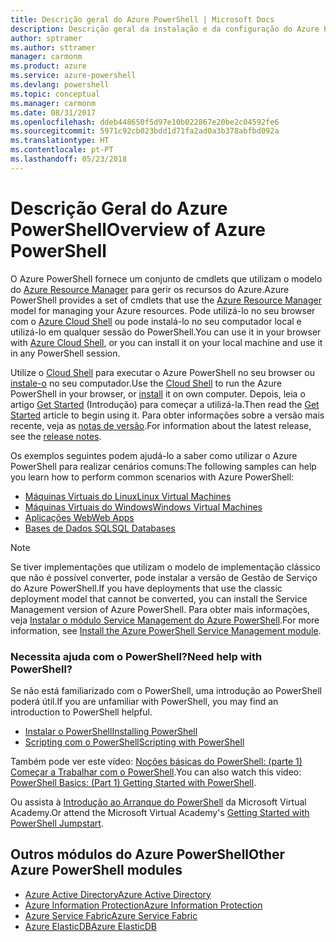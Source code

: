 ```yaml
---
title: Descrição geral do Azure PowerShell | Microsoft Docs
description: Descrição geral da instalação e da configuração do Azure PowerShell.
author: sptramer
ms.author: sttramer
manager: carmonm
ms.product: azure
ms.service: azure-powershell
ms.devlang: powershell
ms.topic: conceptual
ms.manager: carmonm
ms.date: 08/31/2017
ms.openlocfilehash: ddeb448650f5d97e10b022867e20be2c04592fe6
ms.sourcegitcommit: 5971c92cb023bdd1d71fa2ad0a3b378abfbd092a
ms.translationtype: HT
ms.contentlocale: pt-PT
ms.lasthandoff: 05/23/2018
---
```

# <a name="overview-of-azure-powershell"></a><span data-ttu-id="c383b-103">Descrição Geral do Azure PowerShell</span><span class="sxs-lookup"><span data-stu-id="c383b-103">Overview of Azure PowerShell</span></span>

<span data-ttu-id="c383b-104">O Azure PowerShell fornece um conjunto de cmdlets que utilizam o modelo do [Azure Resource Manager](/azure/azure-resource-manager/resource-group-overview) para gerir os recursos do Azure.</span><span class="sxs-lookup"><span data-stu-id="c383b-104">Azure PowerShell provides a set of cmdlets that use the [Azure Resource Manager](/azure/azure-resource-manager/resource-group-overview) model for managing your Azure resources.</span></span> <span data-ttu-id="c383b-105">Pode utilizá-lo no seu browser com o [Azure Cloud Shell](/azure/cloud-shell/overview) ou pode instalá-lo no seu computador local e utilizá-lo em qualquer sessão do PowerShell.</span><span class="sxs-lookup"><span data-stu-id="c383b-105">You can use it in your browser with [Azure Cloud Shell](/azure/cloud-shell/overview), or you can install it on your local machine and use it in any PowerShell session.</span></span>

<span data-ttu-id="c383b-106">Utilize o [Cloud Shell](/azure/cloud-shell/overview) para executar o Azure PowerShell no seu browser ou [instale-o](install-azurerm-ps.md) no seu computador.</span><span class="sxs-lookup"><span data-stu-id="c383b-106">Use the [Cloud Shell](/azure/cloud-shell/overview) to run the Azure PowerShell in your browser, or [install](install-azurerm-ps.md) it on own computer.</span></span> <span data-ttu-id="c383b-107">Depois, leia o artigo [Get Started](get-started-azureps.md) (Introdução) para começar a utilizá-la.</span><span class="sxs-lookup"><span data-stu-id="c383b-107">Then read the [Get Started](get-started-azureps.md) article to begin using it.</span></span> <span data-ttu-id="c383b-108">Para obter informações sobre a versão mais recente, veja as [notas de versão](release-notes-azureps.md).</span><span class="sxs-lookup"><span data-stu-id="c383b-108">For information about the latest release, see the [release notes](release-notes-azureps.md).</span></span>

<span data-ttu-id="c383b-109">Os exemplos seguintes podem ajudá-lo a saber como utilizar o Azure PowerShell para realizar cenários comuns:</span><span class="sxs-lookup"><span data-stu-id="c383b-109">The following samples can help you learn how to perform common scenarios with Azure PowerShell:</span></span>

* [<span data-ttu-id="c383b-110">Máquinas Virtuais do Linux</span><span class="sxs-lookup"><span data-stu-id="c383b-110">Linux Virtual Machines</span></span>](/azure/virtual-machines/virtual-machines-linux-powershell-samples?toc=/powershell/azure/toc.json)
* [<span data-ttu-id="c383b-111">Máquinas Virtuais do Windows</span><span class="sxs-lookup"><span data-stu-id="c383b-111">Windows Virtual Machines</span></span>](/azure/virtual-machines/virtual-machines-windows-powershell-samples?toc=/powershell/azure/toc.json)
* [<span data-ttu-id="c383b-112">Aplicações Web</span><span class="sxs-lookup"><span data-stu-id="c383b-112">Web Apps</span></span>](/azure/app-service-web/app-service-powershell-samples?toc=/powershell/azure/toc.json)
* [<span data-ttu-id="c383b-113">Bases de Dados SQL</span><span class="sxs-lookup"><span data-stu-id="c383b-113">SQL Databases</span></span>](/azure/sql-database/sql-database-powershell-samples?toc=/powershell/azure/toc.json)

> [!NOTE]
> <span data-ttu-id="c383b-114">Se tiver implementações que utilizam o modelo de implementação clássico que não é possível converter, pode instalar a versão de Gestão de Serviço do Azure PowerShell.</span><span class="sxs-lookup"><span data-stu-id="c383b-114">If you have deployments that use the classic deployment model that cannot be converted, you can install the Service Management version of Azure PowerShell.</span></span> <span data-ttu-id="c383b-115">Para obter mais informações, veja [Instalar o módulo Service Management do Azure PowerShell](/powershell/azure/servicemanagement/install-azure-ps).</span><span class="sxs-lookup"><span data-stu-id="c383b-115">For more information, see [Install the Azure PowerShell Service Management module](/powershell/azure/servicemanagement/install-azure-ps).</span></span>


### <a name="need-help-with-powershell"></a><span data-ttu-id="c383b-116">Necessita ajuda com o PowerShell?</span><span class="sxs-lookup"><span data-stu-id="c383b-116">Need help with PowerShell?</span></span>

<span data-ttu-id="c383b-117">Se não está familiarizado com o PowerShell, uma introdução ao PowerShell poderá útil.</span><span class="sxs-lookup"><span data-stu-id="c383b-117">If you are unfamiliar with PowerShell, you may find an introduction to PowerShell helpful.</span></span>

* [<span data-ttu-id="c383b-118">Instalar o PowerShell</span><span class="sxs-lookup"><span data-stu-id="c383b-118">Installing PowerShell</span></span>](/powershell/scripting/installing-windows-powershell)
* [<span data-ttu-id="c383b-119">Scripting com o PowerShell</span><span class="sxs-lookup"><span data-stu-id="c383b-119">Scripting with PowerShell</span></span>](/powershell/scripting/scripting-with-windows-powershell)

<span data-ttu-id="c383b-120">Também pode ver este vídeo: [Noções básicas do PowerShell: (parte 1) Começar a Trabalhar com o PowerShell](https://channel9.msdn.com/Blogs/Taste-of-Premier/PowerShellBasicsPart1).</span><span class="sxs-lookup"><span data-stu-id="c383b-120">You can also watch this video: [PowerShell Basics: (Part 1) Getting Started with PowerShell](https://channel9.msdn.com/Blogs/Taste-of-Premier/PowerShellBasicsPart1).</span></span>

<span data-ttu-id="c383b-121">Ou assista à [Introdução ao Arranque do PowerShell](https://mva.microsoft.com/liveevents/powershell-jumpstart) da Microsoft Virtual Academy.</span><span class="sxs-lookup"><span data-stu-id="c383b-121">Or attend the Microsoft Virtual Academy's [Getting Started with PowerShell Jumpstart](https://mva.microsoft.com/liveevents/powershell-jumpstart).</span></span>

## <a name="other-azure-powershell-modules"></a><span data-ttu-id="c383b-122">Outros módulos do Azure PowerShell</span><span class="sxs-lookup"><span data-stu-id="c383b-122">Other Azure PowerShell modules</span></span>

* [<span data-ttu-id="c383b-123">Azure Active Directory</span><span class="sxs-lookup"><span data-stu-id="c383b-123">Azure Active Directory</span></span>](/powershell/azure/active-directory/)
* [<span data-ttu-id="c383b-124">Azure Information Protection</span><span class="sxs-lookup"><span data-stu-id="c383b-124">Azure Information Protection</span></span>](/powershell/azure/aip/)
* [<span data-ttu-id="c383b-125">Azure Service Fabric</span><span class="sxs-lookup"><span data-stu-id="c383b-125">Azure Service Fabric</span></span>](/powershell/azure/service-fabric/)
* [<span data-ttu-id="c383b-126">Azure ElasticDB</span><span class="sxs-lookup"><span data-stu-id="c383b-126">Azure ElasticDB</span></span>](/powershell/azure/elasticdbjobs/)
